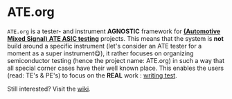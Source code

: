 # ATE.org
`ATE.org` is a tester- and instrument **AGNOSTIC** framework for **<ins>(Automotive Mixed Signal) ATE ASIC testing</ins>** projects. This means that the system is **not** build around a specific instrument (let's consider an ATE tester for a moment as a super instrument😋), it rather focuses on 
organizing semiconductor testing (hence the project name: ATE.org) in such a way that all special corner cases have
their well known place. This enables the users (read: TE's & PE's) to focus on the **REAL** work : <ins>writing test</ins>. 

Still interested? Visit the [wiki](https://github.com/ate-org/ATE.org/wiki).
